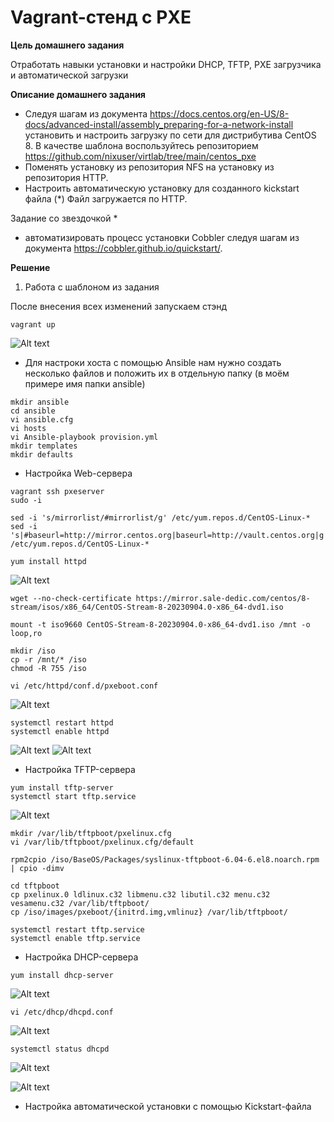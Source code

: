 # Vagrant-стенд c PXE

**Цель домашнего задания**

Отработать навыки установки и настройки DHCP, TFTP, PXE загрузчика и автоматической загрузки

**Описание домашнего задания**

* Следуя шагам из документа https://docs.centos.org/en-US/8-docs/advanced-install/assembly_preparing-for-a-network-install  установить и настроить загрузку по сети для дистрибутива CentOS 8. В качестве шаблона воспользуйтесь репозиторием https://github.com/nixuser/virtlab/tree/main/centos_pxe 
* Поменять установку из репозитория NFS на установку из репозитория HTTP.
* Настроить автоматическую установку для созданного kickstart файла (*) Файл загружается по HTTP.

Задание со звездочкой *
* автоматизировать процесс установки Cobbler cледуя шагам из документа https://cobbler.github.io/quickstart/. 

**Решение**

1. Работа с шаблоном из задания

После внесения всех изменений запускаем стэнд

```
vagrant up
```
![Alt text](image.png)

* Для настроки хоста с помощью Ansible нам нужно создать несколько файлов и положить их в отдельную папку (в моём примере имя папки ansible)

```
mkdir ansible
cd ansible
vi ansible.cfg
vi hosts
vi Ansible-playbook provision.yml
mkdir templates
mkdir defaults
```

* Настройка Web-сервера

```
vagrant ssh pxeserver
sudo -i
```
```
sed -i 's/mirrorlist/#mirrorlist/g' /etc/yum.repos.d/CentOS-Linux-*
sed -i 's|#baseurl=http://mirror.centos.org|baseurl=http://vault.centos.org|g' /etc/yum.repos.d/CentOS-Linux-*
```

```
yum install httpd
```
![Alt text](image-1.png)

```
wget --no-check-certificate https://mirror.sale-dedic.com/centos/8-stream/isos/x86_64/CentOS-Stream-8-20230904.0-x86_64-dvd1.iso
```
```
mount -t iso9660 CentOS-Stream-8-20230904.0-x86_64-dvd1.iso /mnt -o loop,ro
```
```
mkdir /iso
cp -r /mnt/* /iso
chmod -R 755 /iso
```

```
vi /etc/httpd/conf.d/pxeboot.conf
```
![Alt text](image-2.png)

```
systemctl restart httpd
systemctl enable httpd
```
![Alt text](image-4.png)
![Alt text](image-3.png)

* Настройка TFTP-сервера

```
yum install tftp-server
systemctl start tftp.service
```
![Alt text](image-6.png)

```
mkdir /var/lib/tftpboot/pxelinux.cfg
vi /var/lib/tftpboot/pxelinux.cfg/default
```

```
rpm2cpio /iso/BaseOS/Packages/syslinux-tftpboot-6.04-6.el8.noarch.rpm | cpio -dimv
```

```
cd tftpboot
cp pxelinux.0 ldlinux.c32 libmenu.c32 libutil.c32 menu.c32 vesamenu.c32 /var/lib/tftpboot/
cp /iso/images/pxeboot/{initrd.img,vmlinuz} /var/lib/tftpboot/
```

```
systemctl restart tftp.service
systemctl enable tftp.service
```

* Настройка DHCP-сервера

```
yum install dhcp-server
```
![Alt text](image-7.png)

```
vi /etc/dhcp/dhcpd.conf
```
![Alt text](image-9.png)

```
systemctl status dhcpd
```
![Alt text](image-10.png)

![Alt text](image-11.png)

* Настройка автоматической установки с помощью Kickstart-файла



















